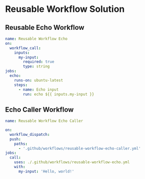 # Reusable Workflow Solution

## Reusable Echo Workflow

```yaml
name: Reusable Workflow Echo
on:
  workflow_call:
    inputs:
      my-input:
        required: true
        type: string
jobs:
  echo:
    runs-on: ubuntu-latest
    steps:
      - name: Echo input
        run: echo ${{ inputs.my-input }}
```

## Echo Caller Workflow

```yaml
name: Reusable Workflow Echo Caller

on:
  workflow_dispatch:
  push:
    paths:
      - '.github/workflows/reusable-workflow-echo-caller.yml'
jobs:
  call:
    uses: ./.github/workflows/reusable-workflow-echo.yml
    with:
      my-input: 'Hello, world!'
```
